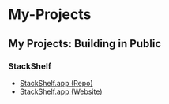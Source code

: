 # My-Projects
## My Projects: Building in Public
### StackShelf
- [StackShelf.app (Repo)](https://github.com/karozi/StackShelf.app/blob/main/README.md)
- [StackShelf.app (Website)](www.stackshelf.app)
